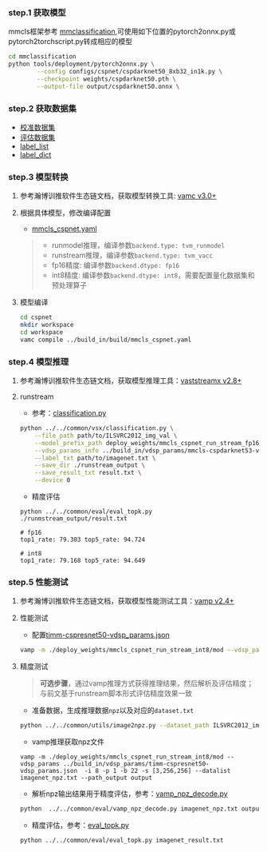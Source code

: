 ### step.1 获取模型
mmcls框架参考 [mmclassification](https://github.com/open-mmlab/mmclassification),可使用如下位置的pytorch2onnx.py或pytorch2torchscript.py转成相应的模型
```bash
cd mmclassification
python tools/deployment/pytorch2onnx.py \
        --config configs/cspnet/cspdarknet50_8xb32_in1k.py \
        --checkpoint weights/cspdarknet50.pth \
        --output-file output/cspdarknet50.onnx \
```

### step.2 获取数据集
- [校准数据集](https://image-net.org/challenges/LSVRC/2012/index.php)
- [评估数据集](https://image-net.org/challenges/LSVRC/2012/index.php)
- [label_list](../../common/label//imagenet.txt)
- [label_dict](../../common/label//imagenet1000_clsid_to_human.txt)

### step.3 模型转换

1. 参考瀚博训推软件生态链文档，获取模型转换工具: [vamc v3.0+](../../../../docs/vastai_software.md)

2. 根据具体模型，修改编译配置
    - [mmcls_cspnet.yaml](../build_in/build/mmcls_cspnet.yaml)
    
    > - runmodel推理，编译参数`backend.type: tvm_runmodel`
    > - runstream推理，编译参数`backend.type: tvm_vacc`
    > - fp16精度: 编译参数`backend.dtype: fp16`
    > - int8精度: 编译参数`backend.dtype: int8`，需要配置量化数据集和预处理算子

3. 模型编译

    ```bash
    cd cspnet
    mkdir workspace
    cd workspace
    vamc compile ../build_in/build/mmcls_cspnet.yaml
    ```
   

### step.4 模型推理
1. 参考瀚博训推软件生态链文档，获取模型推理工具：[vaststreamx v2.8+](../../../../docs/vastai_software.md)

2. runstream
    - 参考：[classification.py](../../common/vsx/classification.py)
    ```bash
    python ../../common/vsx/classification.py \
        --file_path path/to/ILSVRC2012_img_val \
        --model_prefix_path deploy_weights/mmcls_cspnet_run_stream_fp16/mod \
        --vdsp_params_info ../build_in/vdsp_params/mmcls-cspdarknet53-vdsp_params.json \
        --label_txt path/to/imagenet.txt \
        --save_dir ./runstream_output \
        --save_result_txt result.txt \
        --device 0
    ```

    - 精度评估
    ```
    python ../../common/eval/eval_topk.py ./runmstream_output/result.txt
    ```

    ```
    # fp16
    top1_rate: 79.303 top5_rate: 94.724

    # int8
    top1_rate: 79.168 top5_rate: 94.649
    ```

### step.5 性能测试
1. 参考瀚博训推软件生态链文档，获取模型性能测试工具：[vamp v2.4+](../../../../docs/vastai_software.md)

2. 性能测试
    - 配置[timm-cspresnet50-vdsp_params.json](../build_in/vdsp_params/timm-cspresnet50-vdsp_params.json)
    ```bash
    vamp -m ./deploy_weights/mmcls_cspnet_run_stream_int8/mod --vdsp_params ../build_in/vdsp_params/timm-cspresnet50-vdsp_params.json  -i 8 -p 1 -b 2
    ```

3. 精度测试
    > **可选步骤**，通过vamp推理方式获得推理结果，然后解析及评估精度；与前文基于runstream脚本形式评估精度效果一致

    - 准备数据，生成推理数据`npz`以及对应的`dataset.txt`
    ```bash
    python ../../common/utils/image2npz.py --dataset_path ILSVRC2012_img_val --target_path  input_npz  --text_path imagenet_npz.txt
    ```
    - vamp推理获取npz文件
    ```
    vamp -m ./deploy_weights/mmcls_cspnet_run_stream_int8/mod --vdsp_params ../build_in/vdsp_params/timm-cspresnet50-vdsp_params.json  -i 8 -p 1 -b 22 -s [3,256,256] --datalist imagenet_npz.txt --path_output output
    ```
    
    - 解析npz输出结果用于精度评估，参考：[vamp_npz_decode.py](../../common/eval/vamp_npz_decode.py)
    ```bash
    python  ../../common/eval/vamp_npz_decode.py imagenet_npz.txt output imagenet_result.txt imagenet.txt
    ```

    - 精度评估，参考：[eval_topk.py](../../common/eval/eval_topk.py)
    ```bash
    python ../../common/eval/eval_topk.py imagenet_result.txt
    ```